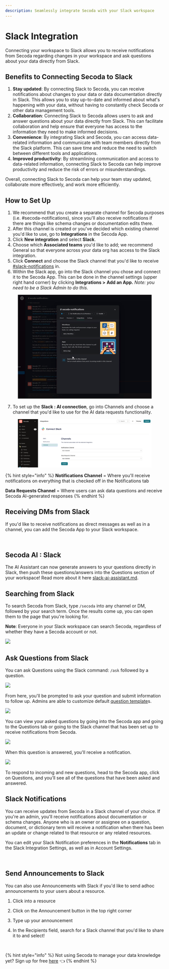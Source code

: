 ```yaml
---
description: Seamlessly integrate Secoda with your Slack workspace
---
```


# Slack Integration

Connecting your workspace to Slack allows you to receive notifications from Secoda regarding changes in your workspace and ask questions about your data directly from Slack.

## Benefits to **Connecting Secoda to Slack** <a href="#h_3a4bfd6458" id="h_3a4bfd6458"></a>

1. **Stay updated**: By connecting Slack to Secoda, you can receive notifications about changes to your data or data documentation directly in Slack. This allows you to stay up-to-date and informed about what's happening with your data, without having to constantly check Secoda or other data management tools.
2. **Collaboration**: Connecting Slack to Secoda allows users to ask and answer questions about your data directly from Slack. This can facilitate collaboration and help ensure that everyone has access to the information they need to make informed decisions.
3. **Convenience**: By integrating Slack and Secoda, you can access data-related information and communicate with team members directly from the Slack platform. This can save time and reduce the need to switch between different tools and applications.
4. **Improved productivity**: By streamlining communication and access to data-related information, connecting Slack to Secoda can help improve productivity and reduce the risk of errors or misunderstandings.

Overall, connecting Slack to Secoda can help your team stay updated, collaborate more effectively, and work more efficiently.

## How to Set Up

1. We recommend that you create a separate channel for Secoda purposes (i.e. #secoda-notifications), since you'll also receive notifications if there are things like schema changes or documentation edits there.
2. After this channel is created or you've decided which existing channel you'd like to use, go to **Integrations** in the Secoda App.
3. Click **New integration** and select **Slack**.
4. Choose which **Associated teams** you'd like to add; we recommend General so that everyone across your data org has access to the Slack integration.
5. Click **Connect** and choose the Slack channel that you'd like to receive [#slack-notifications](./#slack-notifications "mention") in.
6. Within the Slack app, go into the Slack channel you chose and connect it to the Secoda App. This can be done in the channel settings (upper right hand corner) by clicking **Integrations >** **Add an App.** _Note: you need to be a Slack Admin to do this._

<figure><img src="../../.gitbook/assets/Screenshot 2023-06-13 at 2.28.52 PM.png" alt=""><figcaption></figcaption></figure>

7. To set up the **Slack : AI connection**, go into Channels and choose a channel that you'd like to use for the AI data requests functionality.

<figure><img src="../../.gitbook/assets/Screenshot 2023-06-13 at 12.01.31 PM.png" alt=""><figcaption></figcaption></figure>

{% hint style="info" %}
**Notifications Channel** = Where you'll receive notifications on everything that is checked off in the Notifications tab

**Data Requests Channel** = Where users can ask data questions and receive Secoda AI-generated responses
{% endhint %}

## Receiving DMs from Slack

If you'd like to receive notifications as direct messages as well as in a channel, you can add the Secoda App to your Slack workspace.

<figure><img src="https://secoda-public-media-assets.s3.amazonaws.com/Screenshot%202023-05-18%20at%2012.24.58%20PM.png" alt=""><figcaption></figcaption></figure>

## Secoda AI : Slack

The AI Assistant can now generate answers to your questions directly in Slack, then push these questions/answers into the Questions section of your workspace! Read more about it here [slack-ai-assistant.md](slack-ai-assistant.md "mention").

## Searching from Slack

To search Secoda from Slack, type `/secoda` into any channel or DM, followed by your search term. Once the results come up, you can open them to the page that you're looking for.

**Note**: Everyone in your Slack workspace can search Secoda, regardless of whether they have a Secoda account or not.

![](https://secoda-public-media-assets.s3.amazonaws.com/askslack%20\(1\)%20\(1\)%20\(1\).gif)

## Ask Questions from Slack

You can ask Questions using the Slack command: `/ask` followed by a question.

![](https://secoda-public-media-assets.s3.amazonaws.com/Screen%20Shot%202022-04-09%20at%202.08.29%20PM%20\(1\)%20\(1\)%20\(1\)%20\(1\)%20\(1\)%20\(1\)%20\(1\).png)

From here, you'll be prompted to ask your question and submit information to follow up. Admins are able to customize default [question template](../../features/ask-questions-in-secoda/templates.md)s.

![](https://secoda-public-media-assets.s3.amazonaws.com/Screen%20Shot%202022-04-09%20at%202.09.20%20PM.png)

You can view your asked questions by going into the Secoda app and going to the Questions tab or going to the Slack channel that has been set up to receive notifications from Secoda.

![](https://secoda-public-media-assets.s3.amazonaws.com/Screen%20Shot%202022-04-09%20at%202.09.34%20PM.png)

When this question is answered, you'll receive a notification.

![](https://secoda-public-media-assets.s3.amazonaws.com/Screen%20Shot%202022-04-09%20at%202.10.05%20PM%20\(1\).png)

To respond to incoming and new questions, head to the Secoda app, click on Questions, and you’ll see all of the questions that have been asked and answered.

## Slack Notifications

You can receive updates from Secoda in a Slack channel of your choice. If you're an admin, you'll receive notifications about documentation or schema changes. Anyone who is an owner or assignee on a question, document, or dictionary term will receive a notification when there has been an update or change related to that resource or any related resources.

You can edit your Slack Notification preferences in the **Notifications** tab in the Slack Integration Settings, as well as in Account Settings.

<figure><img src="https://secoda-public-media-assets.s3.amazonaws.com/Screenshot%202023-06-12%20at%204.55.37%20PM.png" alt=""><figcaption></figcaption></figure>

## Send Announcements to Slack

You can also use Announcements with Slack if you'd like to send adhoc announcements to your users about a resource.

1. Click into a resource
2. Click on the Announcement button in the top right corner
3. Type up your announcement
4.  In the Recipients field, search for a Slack channel that you'd like to share it to and select!

    <figure><img src="https://secoda-public-media-assets.s3.amazonaws.com/Kapture%202023-05-16%20at%2016.28.49.gif" alt=""><figcaption></figcaption></figure>

{% hint style="info" %}
Not using Secoda to manage your data knowledge yet? Sign up for free [here](https://app.secoda.co) 👈
{% endhint %}
